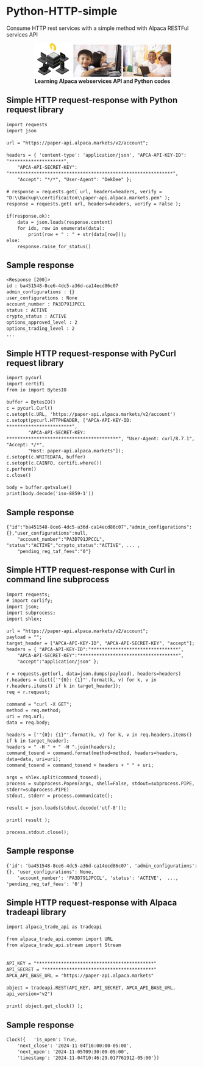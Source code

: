 # Python-HTTP-simple
Consume HTTP rest services with a simple method with Alpaca RESTFul services API

<p align="center" width="100%">
    <img width="20%" src="https://github.com/jkaewprateep/Python-HTTP-simple/blob/main/alpaca.png">
    <img width="25%" src="https://github.com/jkaewprateep/Python-HTTP-simple/blob/main/kid_27.jpg">
    <img width="25%" src="https://github.com/jkaewprateep/Python-HTTP-simple/blob/main/kid_29.jpg"> </br>
    <b> Learning Alpaca webservices API and Python codes </b> </br>
</p>

## Simple HTTP request-response with Python request library

```
import requests
import json

url = "https://paper-api.alpaca.markets/v2/account";

headers = { 'content-type': 'application/json', "APCA-API-KEY-ID": "********************",
    "APCA-API-SECRET-KEY": "************************************************************", 
    "Accept": "*/*", "User-Agent": "DekDee" };

# response = requests.get( url, headers=headers, verify = "D:\\Backup\\certificaiton\\paper-api.alpaca.markets.pem" );
response = requests.get( url, headers=headers, verify = False );

if(response.ok):
    data = json.loads(response.content)
    for idx, row in enumerate(data):
        print(row + " : " + str(data[row]));
else:
    response.raise_for_status()
```

## Sample response

```
<Response [200]>
id : ba451548-8ce6-4dc5-a36d-ca14ecd86c07
admin_configurations : {}
user_configurations : None
account_number : PA3D791JPCCL
status : ACTIVE
crypto_status : ACTIVE
options_approved_level : 2
options_trading_level : 2
...
```

## Simple HTTP request-response with PyCurl request library

```
import pycurl
import certifi
from io import BytesIO

buffer = BytesIO()
c = pycurl.Curl()
c.setopt(c.URL, 'https://paper-api.alpaca.markets/v2/account')
c.setopt(pycurl.HTTPHEADER, ["APCA-API-KEY-ID: ************************",
        "APCA-API-SECRET-KEY: *****************************************", "User-Agent: curl/8.7.1", "Accept: */*",
        "Host: paper-api.alpaca.markets"]);
c.setopt(c.WRITEDATA, buffer)
c.setopt(c.CAINFO, certifi.where())
c.perform()
c.close()

body = buffer.getvalue()
print(body.decode('iso-8859-1'))
```

## Sample response

```
{"id":"ba451548-8ce6-4dc5-a36d-ca14ecd86c07","admin_configurations":{},"user_configurations":null,
    "account_number":"PA3D791JPCCL", "status":"ACTIVE","crypto_status":"ACTIVE", ... ,
    "pending_reg_taf_fees":"0"}
```

## Simple HTTP request-response with Curl in command line subprocess

```
import requests;
# import curlify;
import json;
import subprocess;
import shlex;

url = "https://paper-api.alpaca.markets/v2/account";
payload = "";
target_header = ["APCA-API-KEY-ID", "APCA-API-SECRET-KEY", "accept"];
headers = { "APCA-API-KEY-ID":"********************************", 
    "APCA-API-SECRET-KEY":"************************************", 
    "accept":"application/json" };

r = requests.get(url, data=json.dumps(payload), headers=headers)
r.headers = dict(['"{0}: {1}"'.format(k, v) for k, v in r.headers.items() if k in target_header]);
req = r.request;

command = "curl -X GET";
method = req.method;
uri = req.url;
data = req.body;

headers = ['"{0}: {1}"'.format(k, v) for k, v in req.headers.items() if k in target_header];
headers = " -H " + " -H ".join(headers);
command_tosend = command.format(method=method, headers=headers, data=data, uri=uri);
command_tosend = command_tosend + headers + " " + uri;

args = shlex.split(command_tosend);
process = subprocess.Popen(args, shell=False, stdout=subprocess.PIPE, stderr=subprocess.PIPE)
stdout, stderr = process.communicate();

result = json.loads(stdout.decode('utf-8'));

print( result );

process.stdout.close();
```

## Sample response

```
{'id': 'ba451548-8ce6-4dc5-a36d-ca14ecd86c07', 'admin_configurations': {}, 'user_configurations': None,
    'account_number': 'PA3D791JPCCL', 'status': 'ACTIVE',  ..., 'pending_reg_taf_fees': '0'}
```

## Simple HTTP request-response with Alpaca tradeapi library

```
import alpaca_trade_api as tradeapi

from alpaca_trade_api.common import URL
from alpaca_trade_api.stream import Stream


API_KEY = "*******************************************"
API_SECRET = "****************************************"
APCA_API_BASE_URL = "https://paper-api.alpaca.markets"

object = tradeapi.REST(API_KEY, API_SECRET, APCA_API_BASE_URL, api_version="v2")

print( object.get_clock() );
```

## Sample response

```
Clock({   'is_open': True,
    'next_close': '2024-11-04T16:00:00-05:00',
    'next_open': '2024-11-05T09:30:00-05:00',
    'timestamp': '2024-11-04T10:46:29.017761912-05:00'})
```
